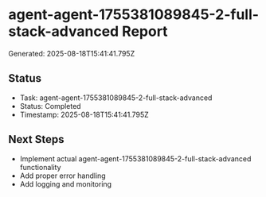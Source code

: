 # agent-agent-1755381089845-2-full-stack-advanced Report

Generated: 2025-08-18T15:41:41.795Z

## Status
- Task: agent-agent-1755381089845-2-full-stack-advanced
- Status: Completed
- Timestamp: 2025-08-18T15:41:41.795Z

## Next Steps
- Implement actual agent-agent-1755381089845-2-full-stack-advanced functionality
- Add proper error handling
- Add logging and monitoring
